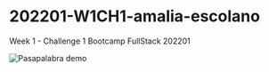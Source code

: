 # 202201-W1CH1-amalia-escolano
Week 1 - Challenge 1 Bootcamp FullStack 202201

![Pasapalabra demo](https://raw.githubusercontent.com/Aescolanoc/202201-W1CH1-amalia-escolano/main/demo.gif)
